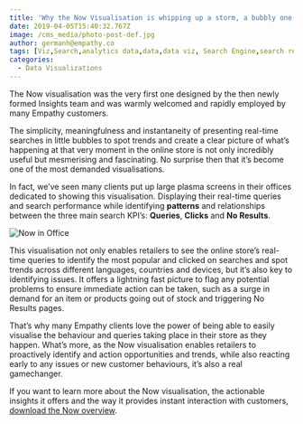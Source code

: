 ```yaml
---
title: 'Why the Now Visualisation is whipping up a storm, a bubbly one'
date: 2019-04-05T15:40:32.767Z
image: /cms_media/photo-post-def.jpg
author: germanh@empathy.co
tags: [Viz,Search,analytics data,data,data viz, Search Engine,search result,Data visualisation,Data visualization,infographics,analytics,ecommerce,Seasonal Keywords]
categories:
  - Data Visualizations
---
```

The Now visualisation was the very first one designed by the then newly formed Insights team and was warmly welcomed and rapidly employed by many Empathy customers.

The simplicity, meaningfulness and instantaneity of presenting real-time searches in little bubbles to spot trends and create a clear picture of what’s happening at that very moment in the online store is not only incredibly useful but mesmerising and fascinating. No surprise then that it’s become one of the most demanded visualisations.

In fact, we’ve seen many clients put up large plasma screens in their offices dedicated to showing this visualisation. Displaying their real-time queries and search performance while identifying **patterns** and relationships between the three main search KPI’s: **Queries**, **Clicks** and **No Results**.

![Now in Office](/cms_media/photo-post-def.jpg "Now in Office")

This visualisation not only enables retailers to see the online store’s real-time queries to identify the most popular and clicked on searches and spot trends across different languages, countries and devices, but it’s also key to identifying issues. It offers a lightning fast picture to flag any potential problems to ensure immediate action can be taken, such as a surge in demand for an item or products going out of stock and triggering No Results pages.

That’s why many Empathy clients love the power of being able to easily visualise the behaviour and queries taking place in their store as they happen. What’s more, as the Now visualisation enables retailers to proactively identify and action opportunities and trends, while also reacting early to any issues or new customer behaviours, it’s also a real gamechanger.

<complex-image image="/cms_media/gif-post.gif" caption="" lightbox="lightbox" v-lightbox></complex-image>

If you want to learn more about the Now visualisation, the actionable insights it offers and the way it provides instant interaction with customers, [download the Now overview](https://www.empathy.co/resources/now/).
